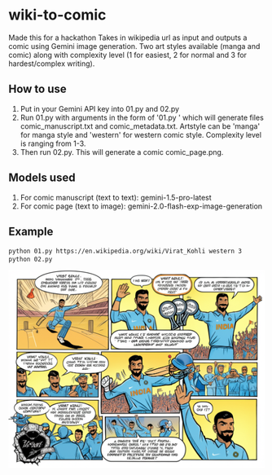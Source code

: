 # wiki-to-comic
Made this for a hackathon
Takes in wikipedia url as input and outputs a comic using Gemini image generation. Two art styles available (manga and comic) along with complexity level (1 for easiest, 2 for normal and 3 for hardest/complex writing).

## How to use
1. Put in your Gemini API key into 01.py and 02.py
2. Run 01.py with arguments in the form of '01.py <Wikipedia URL> <Art Style> <Complexity Level>' which will generate files comic_manuscript.txt and comic_metadata.txt. Artstyle can be 'manga' for manga style and 'western' for western comic style. Complexity level is ranging from 1-3.
3. Then run 02.py. This will generate a comic comic_page.png.

## Models used
1. For comic manuscript (text to text): gemini-1.5-pro-latest
2. For comic page (text to image): gemini-2.0-flash-exp-image-generation

## Example
```
python 01.py https://en.wikipedia.org/wiki/Virat_Kohli western 3
python 02.py
```

![Comic page](comic_page.png)
